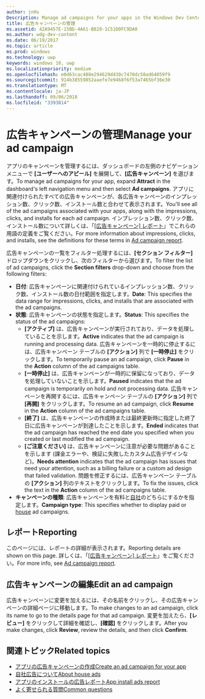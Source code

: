 ```yaml
---
author: jnHs
Description: Manage ad campaigns for your apps in the Windows Dev Center dashboard.
title: 広告キャンペーンの管理
ms.assetid: 42A9457E-15BD-4A61-B828-1C51D0FC9DA0
ms.author: wdg-dev-content
ms.date: 06/19/2017
ms.topic: article
ms.prod: windows
ms.technology: uwp
keywords: windows 10, uwp
ms.localizationpriority: medium
ms.openlocfilehash: e0d63cac488e294629d430c7470dc58ad64059f9
ms.sourcegitcommit: 914b38559852aaefe7e9468f6f53a7465bf36e30
ms.translationtype: MT
ms.contentlocale: ja-JP
ms.lasthandoff: 09/06/2018
ms.locfileid: "3393814"
---
```

# <a name="manage-your-ad-campaign"></a><span data-ttu-id="22bc7-103">広告キャンペーンの管理</span><span class="sxs-lookup"><span data-stu-id="22bc7-103">Manage your ad campaign</span></span>


<span data-ttu-id="22bc7-104">アプリのキャンペーンを管理するには、ダッシュボードの左側のナビゲーション メニューで **[ユーザーへのアピール]** を展開して、**[広告キャンペーン]** を選びます。</span><span class="sxs-lookup"><span data-stu-id="22bc7-104">To manage ad campaigns for your app, expand **Attract** in the dashboard's left navigation menu and then select **Ad campaigns**.</span></span> <span data-ttu-id="22bc7-105">アプリに関連付けられたすべての広告キャンペーンが、各広告キャンペーンのインプレッション数、クリック数、インストール数と合わせて表示されます。</span><span class="sxs-lookup"><span data-stu-id="22bc7-105">You'll see all of the ad campaigns associated with your apps, along with the impressions, clicks, and installs for each ad campaign.</span></span> <span data-ttu-id="22bc7-106">インプレッション数、クリック数、インストール数について詳しくは、「[[広告キャンペーン] レポート](promote-your-app-report.md)」でこれらの用語の定義をご覧ください。</span><span class="sxs-lookup"><span data-stu-id="22bc7-106">For more information about impressions, clicks, and installs, see the definitions for these terms in [Ad campaign report](promote-your-app-report.md).</span></span>

<span data-ttu-id="22bc7-107">広告キャンペーンの一覧をフィルター処理するには、**[セクション フィルター]** ドロップダウンをクリックし、次のフィルターから選びます。</span><span class="sxs-lookup"><span data-stu-id="22bc7-107">To filter the list of ad campaigns, click the **Section filters** drop-down and choose from the following filters:</span></span>

-   <span data-ttu-id="22bc7-108">**日付**: 広告キャンペーンに関連付けられているインプレッション数、クリック数、インストール数の日付範囲を指定します。</span><span class="sxs-lookup"><span data-stu-id="22bc7-108">**Date**: This specifies the data range for impressions, clicks, and installs that are associated with the ad campaigns.</span></span>
-   <span data-ttu-id="22bc7-109">**状態**: 広告キャンペーンの状態を指定します。</span><span class="sxs-lookup"><span data-stu-id="22bc7-109">**Status**: This specifies the status of the ad campaigns:</span></span>
    -   <span data-ttu-id="22bc7-110">**[アクティブ]** は、広告キャンペーンが実行されており、データを処理していることを示します。</span><span class="sxs-lookup"><span data-stu-id="22bc7-110">**Active** indicates that the ad campaign is running and processing data.</span></span> <span data-ttu-id="22bc7-111">広告キャンペーンを一時的に停止するには、広告キャンペーン テーブルの **[アクション]** 列で **[一時停止]** をクリックします。</span><span class="sxs-lookup"><span data-stu-id="22bc7-111">To temporarily pause an ad campaign, click **Pause** in the **Action** column of the ad campaigns table.</span></span>
    -   <span data-ttu-id="22bc7-112">**[一時停止]** は、広告キャンペーンが一時的に保留になっており、データを処理していないことを示します。</span><span class="sxs-lookup"><span data-stu-id="22bc7-112">**Paused** indicates that the ad campaign is temporarily on hold and not processing data.</span></span> <span data-ttu-id="22bc7-113">広告キャンペーンを再開するには、広告キャンペーン テーブルの **[アクション]** 列で **[再開]** をクリックします。</span><span class="sxs-lookup"><span data-stu-id="22bc7-113">To resume an ad campaign, click **Resume** in the **Action** column of the ad campaigns table.</span></span>
    -   <span data-ttu-id="22bc7-114">**[終了]** は、広告キャンペーンの作成時または最終更新時に指定した終了日に広告キャンペーンが到達したことを示します。</span><span class="sxs-lookup"><span data-stu-id="22bc7-114">**Ended** indicates that the ad campaign has reached the end date you specified when you created or last modified the ad campaign.</span></span>
    -   <span data-ttu-id="22bc7-115">**[ご注意ください]** は、広告キャンペーンに注意が必要な問題があることを示します (課金エラーや、検証に失敗したカスタム広告デザインなど)。</span><span class="sxs-lookup"><span data-stu-id="22bc7-115">**Needs attention** indicates that the ad campaign has issues that need your attention, such as a billing failure or a custom ad design that failed validation.</span></span> <span data-ttu-id="22bc7-116">問題を修正するには、広告キャンペーン テーブルの **[アクション]** 列のテキストをクリックします。</span><span class="sxs-lookup"><span data-stu-id="22bc7-116">To fix the issues, click the text in the **Action** column of the ad campaigns table.</span></span>
-   <span data-ttu-id="22bc7-117">**キャンペーンの種類**: 広告キャンペーンを有料と[自社](about-house-ads.md)のどちらにするかを指定します。</span><span class="sxs-lookup"><span data-stu-id="22bc7-117">**Campaign type**: This specifies whether to display paid or [house](about-house-ads.md) ad campaigns.</span></span>

## <a name="reporting"></a><span data-ttu-id="22bc7-118">レポート</span><span class="sxs-lookup"><span data-stu-id="22bc7-118">Reporting</span></span>


<span data-ttu-id="22bc7-119">このページには、レポートの詳細が表示されます。</span><span class="sxs-lookup"><span data-stu-id="22bc7-119">Reporting details are shown on this page.</span></span> <span data-ttu-id="22bc7-120">詳しくは、「[[広告キャンペーン] レポート](promote-your-app-report.md)」をご覧ください。</span><span class="sxs-lookup"><span data-stu-id="22bc7-120">For more info, see [Ad campaign report](promote-your-app-report.md).</span></span>


## <a name="edit-an-ad-campaign"></a><span data-ttu-id="22bc7-121">広告キャンペーンの編集</span><span class="sxs-lookup"><span data-stu-id="22bc7-121">Edit an ad campaign</span></span>

<span data-ttu-id="22bc7-122">広告キャンペーンに変更を加えるには、その名前をクリックし、その広告キャンペーンの詳細ページに移動します。</span><span class="sxs-lookup"><span data-stu-id="22bc7-122">To make changes to an ad campaign, click its name to go to the details page for that ad campaign.</span></span> <span data-ttu-id="22bc7-123">変更を加えたら、**[レビュー]** をクリックして詳細を確認し、**[確認]** をクリックします。</span><span class="sxs-lookup"><span data-stu-id="22bc7-123">After you make changes, click **Review**, review the details, and then click **Confirm**.</span></span>


## <a name="related-topics"></a><span data-ttu-id="22bc7-124">関連トピック</span><span class="sxs-lookup"><span data-stu-id="22bc7-124">Related topics</span></span>


* [<span data-ttu-id="22bc7-125">アプリの広告キャンペーンの作成</span><span class="sxs-lookup"><span data-stu-id="22bc7-125">Create an ad campaign for your app</span></span>](create-an-ad-campaign-for-your-app.md)
* [<span data-ttu-id="22bc7-126">自社広告について</span><span class="sxs-lookup"><span data-stu-id="22bc7-126">About house ads</span></span>](about-house-ads.md)
* [<span data-ttu-id="22bc7-127">アプリのインストールの広告レポート</span><span class="sxs-lookup"><span data-stu-id="22bc7-127">App install ads report</span></span>](app-install-ads-reports.md)
* [<span data-ttu-id="22bc7-128">よく寄せられる質問</span><span class="sxs-lookup"><span data-stu-id="22bc7-128">Common questions</span></span>](common-questions.md)
 

 




